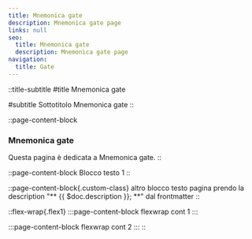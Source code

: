```yaml
---
title: Mnemonica gate
description: Mnemonica gate page
links: null
seo:
  title: Mnemonica gate
  description: Mnemonica gate page
navigation:
  title: Gate
---
```


::title-subtitle
#title
Mnemonica gate

#subtitle
Sottotitolo Mnemonica gate
::

::page-content-block
### Mnemonica gate

Questa pagina è dedicata a Mnemonica gate.
::

::page-content-block
Blocco testo 1
::

::page-content-block{.custom-class}
altro blocco testo pagina prendo la description "** {{ $doc.description }}; **" dal frontmatter
::

::flex-wrap{.flex1}
  :::page-content-block
  flexwrap cont 1
  :::

  :::page-content-block
  flexwrap cont 2
  :::
::
